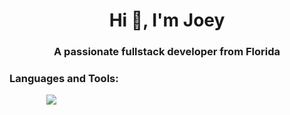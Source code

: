 <h1 align="center">Hi 👋, I'm Joey</h1>
<h3 align="center">A passionate fullstack developer from Florida</h3>


<p align="left">
</p>

<h3 align="left">Languages and Tools:</h3>
                <img
                  className="h-20 w-20"
                  src="https://cdn.jsdelivr.net/gh/devicons/devicon/icons/docker/docker-plain.svg"
                  alt=""
                  />
                  <img
                  className="h-20 w-20"
                  src="https://cdn.jsdelivr.net/gh/devicons/devicon/icons/kubernetes/kubernetes-plain.svg"
                  alt=""
                  />
                  <img
                  className="h-20 w-20"
                  src="https://cdn.jsdelivr.net/gh/devicons/devicon/icons/php/php-plain.svg"
                  alt=""
                  />
                  <img
                  className="h-20 w-20"
                  src="https://cdn.jsdelivr.net/gh/devicons/devicon@latest/icons/laravel/laravel-original.svg"
                  alt=""
                  />
                  <img
                  className="h-20 w-20"
                  src="https://cdn.jsdelivr.net/gh/devicons/devicon@latest/icons/mysql/mysql-original.svg"
                  alt=""
                  />
                <img
                className="h-20 w-20"
                src="https://cdn.jsdelivr.net/gh/devicons/devicon/icons/html5/html5-plain.svg"
                alt=""
                />
                <img
                className="h-20 w-20 "
                src="https://cdn.jsdelivr.net/gh/devicons/devicon/icons/css3/css3-plain.svg"
                alt=""
                />
                <img
                className="h-20 w-20 "
                src="https://cdn.jsdelivr.net/gh/devicons/devicon/icons/javascript/javascript-plain.svg"
                alt=""
                />
                <img
                className="h-20 w-20 "
                src="https://cdn.jsdelivr.net/gh/devicons/devicon/icons/react/react-original.svg"
                alt=""
                />
                <img
                className="h-20 w-20 "
                src="https://cdn.jsdelivr.net/gh/devicons/devicon/icons/typescript/typescript-plain.svg"
                alt=""
                />
                <img
                className="h-20 w-20 "
                src="https://cdn.jsdelivr.net/gh/devicons/devicon@latest/icons/nextjs/nextjs-original.svg"
                alt=""
                />
                <img
                className="h-20 w-20 "
                src="https://cdn.jsdelivr.net/gh/devicons/devicon/icons/python/python-original.svg"
                alt=""
                />
                <img
                className="h-20 w-20 "
                src="https://cdn.jsdelivr.net/gh/devicons/devicon/icons/nodejs/nodejs-plain-wordmark.svg"
                alt=""
                />
                <img
                className="h-20 w-20 "
                src="https://cdn.jsdelivr.net/gh/devicons/devicon/icons/bootstrap/bootstrap-original.svg"
                alt=""
                />
                <img
                className="h-20 w-20 "
                src="https://cdn.jsdelivr.net/gh/devicons/devicon@latest/icons/tailwindcss/tailwindcss-original.svg"
                alt=""
                />
                <img
                className="h-20 w-20 "
                src="https://cdn.jsdelivr.net/gh/devicons/devicon/icons/postgresql/postgresql-original.svg"
                />

